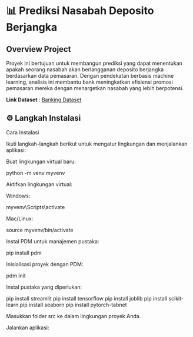 # 📊 Prediksi Nasabah Deposito Berjangka  
## Overview Project
Proyek ini bertujuan untuk membangun prediksi yang dapat menentukan apakah seorang nasabah akan berlangganan deposito berjangka berdasarkan data pemasaran. Dengan pendekatan berbasis machine learning, analisis ini membantu bank meningkatkan efisiensi promosi pemasaran mereka dengan menargetkan nasabah yang lebih berpotensi.

**Link Dataset** : [Banking Dataset](https://www.kaggle.com/datasets/rashmiranu/banking-dataset-classification?resource=download&select=new_train.csv)

## ⚙️ Langkah Instalasi
Cara Instalasi

Ikuti langkah-langkah berikut untuk mengatur lingkungan dan menjalankan aplikasi:

Buat lingkungan virtual baru:

python -m venv myvenv

Aktifkan lingkungan virtual:

Windows:

myvenv\Scripts\activate

Mac/Linux:

source myvenv/bin/activate

Instal PDM untuk manajemen pustaka:

pip install pdm

Inisialisasi proyek dengan PDM:

pdm init

Instal pustaka yang diperlukan:

pip install streamlit
pip install tensorflow
pip install joblib
pip install scikit-learn
pip install seaborn
pip install pytorch-tabnet

Masukkan folder src ke dalam lingkungan proyek Anda.

Jalankan aplikasi:
